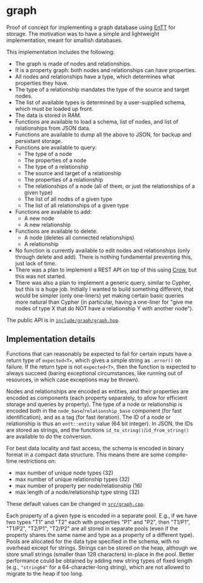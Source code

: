 # graph

Proof of concept for implementing a graph database using [EnTT](https://github.com/skypjack/entt) for storage. The motivation was to have a simple and lightweight implementation, meant for smallish databases.

This implementation includes the following:
 - The graph is made of nodes and relationships.
 - It is a property graph: both nodes and relationships can have properties.
 - All nodes and relationships have a type, which determines what properties they have.
 - The type of a relationship mandates the type of the source and target nodes.
 - The list of available types is determined by a user-supplied schema, which must be loaded up front.
 - The data is stored in RAM.
 - Functions are available to load a schema, list of nodes, and list of relationships from JSON data.
 - Functions are available to dump all the above to JSON, for backup and persistant storage.
 - Functions are available to query:
   - The type of a node
   - The properties of a node
   - The type of a relationship
   - The source and target of a relationship
   - The properties of a relationship
   - The relationships of a node (all of them, or just the relationships of a given type)
   - The list of all nodes of a given type
   - The list of all relationships of a given type
 - Functions are available to add:
   - A new node
   - A new relationship
 - Functions are available to delete:
   - A node (deletes all connected relationships)
   - A relationship
 - No function is currently available to edit nodes and relationships (only through delete and add). There is nothing fundamental preventing this, just lack of time.
 - There was a plan to implement a REST API on top of this using [Crow](https://github.com/CrowCpp/Crow), but this was not started.
 - There was also a plan to implement a generic query, similar to Cypher, but this is a huge job. Initially I wanted to build something different, that would be simpler (only one-liners) yet making certain basic queries more natural than Cypher (in particular, having a one-liner for "give me nodes of type X that do NOT have a relationship Y with another node").

The public API is in [`include/graph/graph.hpp`](include/graph/graph.hpp).


## Implementation details

Functions that can reasonably be expected to fail for certain inputs have a return type of `expected<T>`, which gives a simple string as  `.error()` on failure. If the return type is not `expected<T>`, then the function is expected to always succeed (baring exceptional circumstances, like running out of resources, in which case exceptions may be thrown).

Nodes and relationships are encoded as entities, and their properties are encoded as components (each property separately, to allow for efficient storage and queries by property). The type of a node or relationship is encoded both in the `node_base`/`relationship_base` component (for fast identification), and as a tag (for fast iteration). The ID of a node or relationship is thus an `entt::entity` value (64 bit integer). In JSON, the IDs are stored as strings, and the functions `id_to_string()`/`id_from_string()` are available to do the conversion.

For best data locality and fast access, the schema is encoded in binary format in a compact data structure. This means there are some compile-time restrictions on:
 - max number of unique node types (32)
 - max number of unique relationship types (32)
 - max number of property per node/relationship (16)
 - max length of a node/relationship type string (32)

These default values can be changed in [`src/graph.cpp`](src/graph.cpp).

Each property of a given type is encoded in a separate pool. E.g., if we have two types "T1" and "T2" each with properties "P1" and "P2", then "T1/P1", "T1/P2", "T2/P1", "T2/P2" are all stored in separate pools (even if the property shares the same name and type as a property of a different type). Pools are allocated for the data type specified in the schema, with no overhead except for strings. Strings can be stored on the heap, although we store small strings (smaller than 128 characters) in-place in the pool. Better performance could be obtained by adding new string types of fixed length (e.g., `"string64"` for a 64-character-long string), which are not allowed to migrate to the heap if too long.
